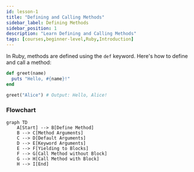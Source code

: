 ```yaml
---
id: lesson-1
title: "Defining and Calling Methods"
sidebar_label: Defining Methods
sidebar_position: 1
description: "Learn Defining and Calling Methods"
tags: [courses,beginner-level,Ruby,Introduction]
---  
```



In Ruby, methods are defined using the `def` keyword. Here's how to define and call a method:

```ruby
def greet(name)
  puts "Hello, #{name}!"
end

greet("Alice") # Output: Hello, Alice!
```

### Flowchart

```mermaid
graph TD
    A[Start] --> B[Define Method]
    B --> C[Method Arguments]
    C --> D[Default Arguments]
    D --> E[Keyword Arguments]
    E --> F[Yielding to Blocks]
    F --> G[Call Method without Block]
    G --> H[Call Method with Block]
    H --> I[End]
```
